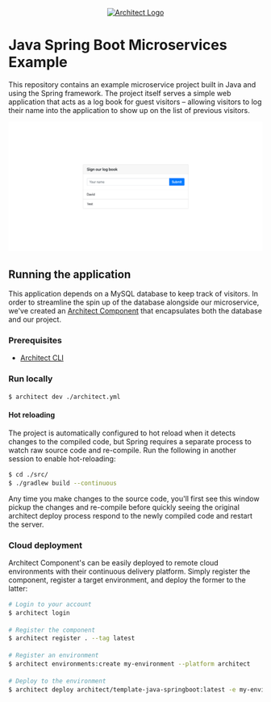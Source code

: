 <p align="center">
  <a href="//architect.io" target="blank"><img src="https://www.architect.io/img/logo.svg" width="480" alt="Architect Logo" /></a>
</p>

# Java Spring Boot Microservices Example

This repository contains an example microservice project built in Java and using
the Spring framework. The project itself serves a simple web application that acts
as a log book for guest visitors – allowing visitors to log their name into the
application to show up on the list of previous visitors.

![Screenshot](./screenshot.png)

## Running the application

This application depends on a MySQL database to keep track of visitors. In order to
streamline the spin up of the database alongside our microservice, we've created an
[Architect Component](https://www.architect.io/docs/getting-started/core-concepts#components)
that encapsulates both the database and our project. 

### Prerequisites 

* [Architect CLI](https://github.com/architect-team/architect-cli)

### Run locally

```sh
$ architect dev ./architect.yml
```

#### Hot reloading

The project is automatically configured to hot reload when it detects changes to the compiled
code, but Spring requires a separate process to watch raw source code and re-compile. Run the
following in another session to enable hot-reloading:

```sh
$ cd ./src/
$ ./gradlew build --continuous
```

Any time you make changes to the source code, you'll first see this window pickup the changes and re-compile
before quickly seeing the original architect deploy process respond to the newly compiled code and restart the
server.

### Cloud deployment

Architect Component's can be easily deployed to remote cloud environments with their continuous delivery platform.
Simply register the component, register a target environment, and deploy the former to the latter:

```sh
# Login to your account
$ architect login

# Register the component
$ architect register . --tag latest

# Register an environment
$ architect environments:create my-environment --platform architect

# Deploy to the environment
$ architect deploy architect/template-java-springboot:latest -e my-environment
```